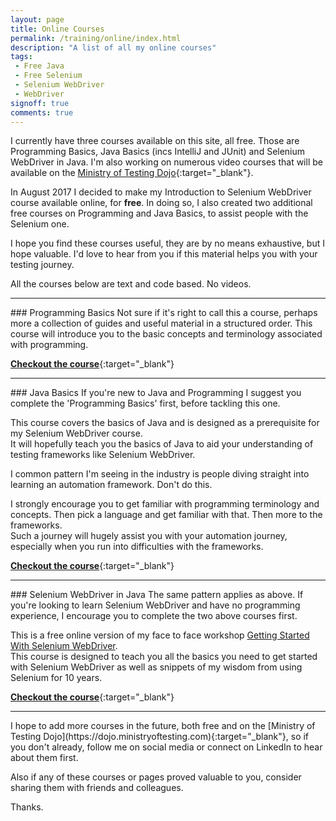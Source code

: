 ```yaml
---
layout: page
title: Online Courses
permalink: /training/online/index.html
description: "A list of all my online courses"
tags:
 - Free Java
 - Free Selenium
 - Selenium WebDriver
 - WebDriver
signoff: true
comments: true
---
```

I currently have three courses available on this site, all free. Those are Programming Basics, Java Basics (incs IntelliJ and JUnit) and Selenium WebDriver in Java. I'm also working on numerous video courses that will be available on the [Ministry of Testing Dojo](https://dojo.ministryoftesting.com){:target="_blank"}.

In August 2017 I decided to make my Introduction to Selenium WebDriver course available online, for **free**. In doing so, I also created two additional free courses on Programming and Java Basics, to assist people with the Selenium one.

I hope you find these courses useful, they are by no means exhaustive, but I hope valuable. I'd love to hear from you if this material helps you with your testing journey.

All the courses below are text and code based. No videos.
<hr>
### Programming Basics
Not sure if it's right to call this a course, perhaps more a collection of guides and useful material in a structured order.  
This course will introduce you to the basic concepts and terminology associated with programming.

[**Checkout the course**](/programming/course){:target="_blank"}
<hr>
### Java Basics
If you're new to Java and Programming I suggest you complete the 'Programming Basics' first, before tackling this one.

This course covers the basics of Java and is designed as a prerequisite for my Selenium WebDriver course.  
It will hopefully teach you the basics of Java to aid your understanding of testing frameworks like Selenium WebDriver.

I common pattern I'm seeing in the industry is people diving straight into learning an automation framework. Don't do this.

I strongly encourage you to get familiar with programming terminology and concepts. Then pick a language and get familiar with that. Then more to the frameworks.  
Such a journey will hugely assist you with your automation journey, especially when you run into difficulties with the frameworks. 

[**Checkout the course**](/java/course){:target="_blank"}
<hr>
### Selenium WebDriver in Java
The same pattern applies as above. If you're looking to learn Selenium WebDriver and have no programming experience, I encourage you to complete the two above courses first.

This is a free online version of my face to face workshop [Getting Started With Selenium WebDriver](/training/getting-started-with-selenium-webdriver/).  
This course is designed to teach you all the basics you need to get started with Selenium WebDriver as well as snippets of my wisdom from using Selenium for 10 years.

[**Checkout the course**](/selenium/course/){:target="_blank"}

<hr>
I hope to add more courses in the future, both free and on the [Ministry of Testing Dojo](https://dojo.ministryoftesting.com){:target="_blank"}, so if you don't already, follow me on social media or connect on LinkedIn to hear about them first.

Also if any of these courses or pages proved valuable to you, consider sharing them with friends and colleagues.

Thanks.